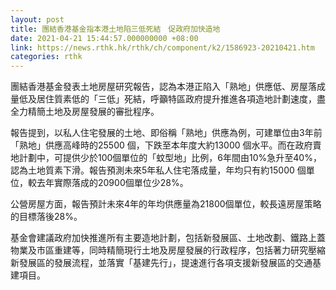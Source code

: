 ```yaml
---
layout: post
title: 團結香港基金指本港土地陷三低死結　促政府加快造地
date: 2021-04-21 15:44:57.000000000 +08:00
link: https://news.rthk.hk/rthk/ch/component/k2/1586923-20210421.htm
categories: rthk
---
```


團結香港基金發表土地房屋研究報告，認為本港正陷入「熟地」供應低、房屋落成量低及居住質素低的「三低」死結，呼籲特區政府提升推進各項造地計劃速度，盡全力精簡土地及房屋發展的審批程序。

報告提到，以私人住宅發展的土地、即俗稱「熟地」供應為例，可建單位由3年前「熟地」供應高峰時的25500 個，下跌至本年度大約13000 個水平。而在政府賣地計劃中，可提供少於100個單位的「蚊型地」比例，6年間由10%急升至40%，認為土地質素下滑。報告預測未來5年私人住宅落成量，年均只有約15000 個單位，較去年實際落成的20900個單位少28%。

公營房屋方面，報告預計未來4年的年均供應量為21800個單位，較長遠房屋策略的目標落後28%。

基金會建議政府加快推進所有主要造地計劃，包括新發展區、土地改劃、鐵路上蓋物業及市區重建等，同時精簡現行土地及房屋發展的行政程序，包括著力研究壓縮新發展區的發展流程，並落實「基建先行」，提速進行各項支援新發展區的交通基建項目。
